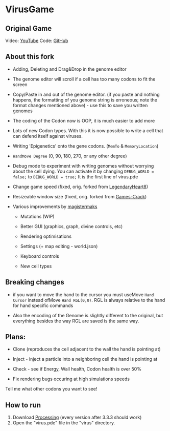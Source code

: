 # VirusGame
## Original Game
Video: [YouTube](https://www.youtube.com/watch?v=o1IheoDRdGE)
Code: [GitHub](https://github.com/carykh/VirusGame)
## About this fork

- Adding, Deleting and Drag&Drop in the genome editor

- The genome editor will scroll if a cell has too many codons to fit the screen

- Copy/Paste in and out of the genome editor. (if you paste and nothing happens, the formatting of you genome string is erroneous; note the format changes mentioned above) - use this to save you written genomes

- The coding of the Codon now is OOP, it is much easier to add more

- Lots of new Codon types. With this it is now possible to write a cell that can defend itself against viruses.

- Writing 'Epigenetics' onto the gene codons. (`MemTo` & `MemoryLocation`)

- `HandMove Degree` (0, 90, 180, 270, or any other degree)

- Debug mode to experiment with writing genomes without worrying about the cell dying. You can activate it by changing `DEBUG_WORLD = false;` to `DEBUG_WORLD = true;` It is the first line of virus.pde

- Change game speed (fixed, orig. forked from [LegendaryHeart8](https://github.com/LegendaryHeart8))

- Resizeable window size (fixed, orig. forked from [Games-Crack](https://github.com/Games-Crack))

- Various improvements by [magistermaks](https://github.com/magistermaks)

   - Mutations (WIP)

   - Better GUI (graphics, graph, divine controls, etc)

   - Rendering optimisations

   - Settings (+ map editing - world.json)

   - Keyboard controls

   - New cell types


## Breaking changes

- if you want to move the hand to the cursor you must useMove `Hand Cursor` instead ofMove `Hand RGL(0,0)`. RGL is always relative to the hand for hand specific commands

- Also the encoding of the Genome is slightly different to the original, but everything besides the way RGL are saved is the same way.


## Plans:

- Clone (reproduces the cell adjacent to the wall the hand is pointing at)

- Inject - inject a particle into a neighboring cell the hand is pointing at

- Check - see if Energy, Wall health, Codon health is over 50%

- Fix rendering bugs occuring at high simulations speeds


Tell me what other codons you want to see!



## How to run
1. Download [Processing](https://processing.org/) (every version after 3.3.3 should work)
2. Open the "virus.pde" file in the "virus" directory.
